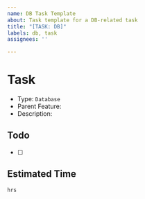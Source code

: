 ```yaml
---
name: DB Task Template
about: Task template for a DB-related task
title: "[TASK: DB]"
labels: db, task
assignees: ''

---
```


# Task
- Type: `Database`
- Parent Feature: 
- Description:

## Todo
- [ ]

## Estimated Time
`hrs`
